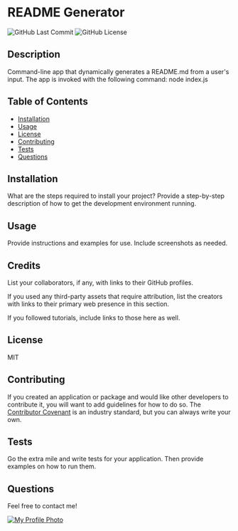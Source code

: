 # README Generator

![GitHub Last Commit](https://img.shields.io/github/last-commit/rrsalerno21/readme-generator)
![GitHub License](https://img.shields.io/github/license/rrsalerno21/readme-generator)

## Description 

Command-line app that dynamically generates a README.md from a user's input.  The app is invoked with the following command: node index.js

## Table of Contents

* [Installation](#installation)
* [Usage](#usage)
* [License](#license)
* [Contributing](#contributing)
* [Tests](#tests)
* [Questions](#questions)


## Installation

What are the steps required to install your project? Provide a step-by-step description of how to get the development environment running.


## Usage 

Provide instructions and examples for use. Include screenshots as needed. 


## Credits

List your collaborators, if any, with links to their GitHub profiles.

If you used any third-party assets that require attribution, list the creators with links to their primary web presence in this section.

If you followed tutorials, include links to those here as well.



## License

MIT


## Contributing

If you created an application or package and would like other developers to contribute it, you will want to add guidelines for how to do so. The [Contributor Covenant](https://www.contributor-covenant.org/) is an industry standard, but you can always write your own.

## Tests

Go the extra mile and write tests for your application. Then provide examples on how to run them.

##  Questions

Feel free to contact me!

[![My Profile Photo](https://github.com/rrsalerno21.png)](https://github.com/rrsalerno21)


